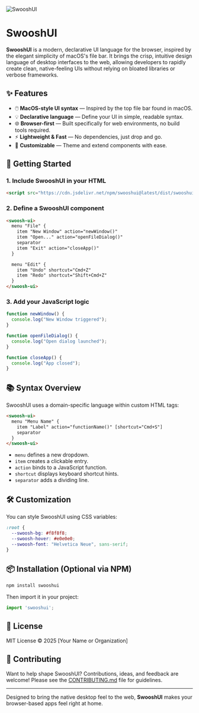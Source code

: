 ![SwooshUI](https://github.com/user-attachments/assets/82e2ceae-5aec-4db3-94bd-eacf41c8a591)

# SwooshUI

**SwooshUI** is a modern, declarative UI language for the browser, inspired by the elegant simplicity of macOS's file bar. It brings the crisp, intuitive design language of desktop interfaces to the web, allowing developers to rapidly create clean, native-feeling UIs without relying on bloated libraries or verbose frameworks.

## ✨ Features

- 🖱️ **MacOS-style UI syntax** — Inspired by the top file bar found in macOS.
- 💡 **Declarative language** — Define your UI in simple, readable syntax.
- 🌐 **Browser-first** — Built specifically for web environments, no build tools required.
- ⚡ **Lightweight & Fast** — No dependencies, just drop and go.
- 🎨 **Customizable** — Theme and extend components with ease.

## 🚀 Getting Started

### 1. Include SwooshUI in your HTML

```html
<script src="https://cdn.jsdelivr.net/npm/swooshui@latest/dist/swooshui.min.js"></script>
````

### 2. Define a SwooshUI component

```html
<swoosh-ui>
  menu "File" {
    item "New Window" action="newWindow()"
    item "Open..." action="openFileDialog()"
    separator
    item "Exit" action="closeApp()"
  }

  menu "Edit" {
    item "Undo" shortcut="Cmd+Z"
    item "Redo" shortcut="Shift+Cmd+Z"
  }
</swoosh-ui>
```

### 3. Add your JavaScript logic

```js
function newWindow() {
  console.log("New Window triggered");
}

function openFileDialog() {
  console.log("Open dialog launched");
}

function closeApp() {
  console.log("App closed");
}
```

## 📚 Syntax Overview

SwooshUI uses a domain-specific language within custom HTML tags:

```html
<swoosh-ui>
  menu "Menu Name" {
    item "Label" action="functionName()" [shortcut="Cmd+S"]
    separator
  }
</swoosh-ui>
```

* `menu` defines a new dropdown.
* `item` creates a clickable entry.
* `action` binds to a JavaScript function.
* `shortcut` displays keyboard shortcut hints.
* `separator` adds a dividing line.

## 🛠️ Customization

You can style SwooshUI using CSS variables:

```css
:root {
  --swoosh-bg: #f8f8f8;
  --swoosh-hover: #e0e0e0;
  --swoosh-font: "Helvetica Neue", sans-serif;
}
```

## 📦 Installation (Optional via NPM)

```bash
npm install swooshui
```

Then import it in your project:

```js
import 'swooshui';
```

## 📄 License

MIT License © 2025 \[Your Name or Organization]

## 🙌 Contributing

Want to help shape SwooshUI? Contributions, ideas, and feedback are welcome! Please see the [CONTRIBUTING.md](CONTRIBUTING.md) file for guidelines.

---

Designed to bring the native desktop feel to the web, **SwooshUI** makes your browser-based apps feel right at home.
